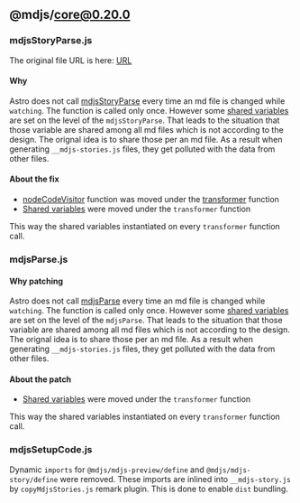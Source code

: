 ## @mdjs/core@0.20.0

### mdjsStoryParse.js

The original file URL is here: [URL](https://github.com/modernweb-dev/rocket/blob/%40mdjs/core%400.20.0/packages/mdjs-core/src/mdjsStoryParse.js)

#### Why

Astro does not call [mdjsStoryParse](https://github.com/modernweb-dev/rocket/blob/%40mdjs/core%400.20.0/packages/mdjs-core/src/mdjsStoryParse.js#L53) every time an md file is changed while `watching`. The function is called only once. However some [shared variables](https://github.com/modernweb-dev/rocket/blob/%40mdjs/core%400.20.0/packages/mdjs-core/src/mdjsStoryParse.js#L58-L59) are set on the level of the `mdjsStoryParse`. That leads to the situation that those variable are shared among all md files which is not according to the design. The orignal idea is to share those per an md file. As a result when generating `__mdjs-stories.js` files, they get polluted with the data from other files.

#### About the fix

- [nodeCodeVisitor](https://github.com/modernweb-dev/rocket/blob/%40mdjs/core%400.20.0/packages/mdjs-core/src/mdjsStoryParse.js#L68) function was moved under the [transformer](https://github.com/modernweb-dev/rocket/blob/%40mdjs/core%400.20.0/packages/mdjs-core/src/mdjsStoryParse.js#L182C18-L182C29) function
- [Shared variables](https://github.com/modernweb-dev/rocket/blob/%40mdjs/core%400.20.0/packages/mdjs-core/src/mdjsStoryParse.js#L58-L59) were moved under the `transformer` function

This way the shared variables instantiated on every `transformer` function call.

### mdjsParse.js

#### Why patching

Astro does not call [mdjsParse](https://github.com/modernweb-dev/rocket/blob/%40mdjs/core%400.20.0/packages/mdjs-core/src/mdjsParse.js#L7) every time an md file is changed while `watching`. The function is called only once. However some [shared variables](https://github.com/modernweb-dev/rocket/blob/%40mdjs/core%400.20.0/packages/mdjs-core/src/mdjsParse.js#L8) are set on the level of the `mdjsParse`. That leads to the situation that those variable are shared among all md files which is not according to the design. The orignal idea is to share those per an md file. As a result when generating `__mdjs-stories.js` files, they get polluted with the data from other files.

#### About the patch

- [Shared variables](https://github.com/modernweb-dev/rocket/blob/%40mdjs/core%400.20.0/packages/mdjs-core/src/mdjsParse.js#L8) were moved under the `transformer` function

This way the shared variables instantiated on every `transformer` function call.

### mdjsSetupCode.js

Dynamic `imports` for `@mdjs/mdjs-preview/define` and `@mdjs/mdjs-story/define` were removed. These imports are inlined into `__mdjs-story.js` by `copyMdjsStories.js` remark plugin. This is done to enable `dist` bundling.
